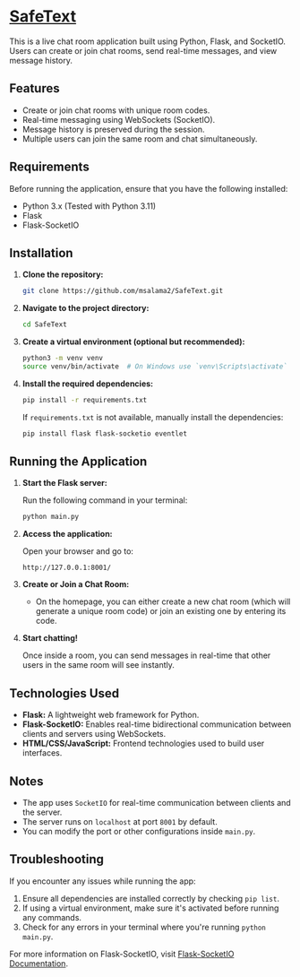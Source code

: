 # [SafeText](https://safetext.onrender.com)

This is a live chat room application built using Python, Flask, and SocketIO. Users can create or join chat rooms, send real-time messages, and view message history.

## Features
- Create or join chat rooms with unique room codes.
- Real-time messaging using WebSockets (SocketIO).
- Message history is preserved during the session.
- Multiple users can join the same room and chat simultaneously.

## Requirements

Before running the application, ensure that you have the following installed:

- Python 3.x (Tested with Python 3.11)
- Flask
- Flask-SocketIO

## Installation

1. **Clone the repository:**

   ```bash
   git clone https://github.com/msalama2/SafeText.git
   ```

2. **Navigate to the project directory:**

   ```bash
   cd SafeText
   ```

3. **Create a virtual environment (optional but recommended):**

   ```bash
   python3 -m venv venv
   source venv/bin/activate  # On Windows use `venv\Scripts\activate`
   ```

4. **Install the required dependencies:**

   ```bash
   pip install -r requirements.txt
   ```

   If `requirements.txt` is not available, manually install the dependencies:

   ```bash
   pip install flask flask-socketio eventlet
   ```

## Running the Application

1. **Start the Flask server:**

   Run the following command in your terminal:

   ```bash
   python main.py
   ```

2. **Access the application:**

   Open your browser and go to:

   ```
   http://127.0.0.1:8001/
   ```

3. **Create or Join a Chat Room:**
   
   - On the homepage, you can either create a new chat room (which will generate a unique room code) or join an existing one by entering its code.
   
4. **Start chatting!**
   
   Once inside a room, you can send messages in real-time that other users in the same room will see instantly.

## Technologies Used

- **Flask:** A lightweight web framework for Python.
- **Flask-SocketIO:** Enables real-time bidirectional communication between clients and servers using WebSockets.
- **HTML/CSS/JavaScript:** Frontend technologies used to build user interfaces.
  
## Notes

- The app uses `SocketIO` for real-time communication between clients and the server.
- The server runs on `localhost` at port `8001` by default.
- You can modify the port or other configurations inside `main.py`.

## Troubleshooting

If you encounter any issues while running the app:

1. Ensure all dependencies are installed correctly by checking `pip list`.
2. If using a virtual environment, make sure it's activated before running any commands.
3. Check for any errors in your terminal where you're running `python main.py`.

For more information on Flask-SocketIO, visit [Flask-SocketIO Documentation](https://flask-socketio.readthedocs.io/en/latest/getting_started.html).
